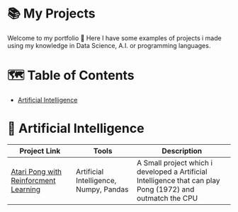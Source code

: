 # 📚 My Projects
Welcome to my portfolio 👋 Here I have some examples of projects i made using my knowledge in Data Science, A.I. or programming languages.

# 🗺️ Table of Contents
* [Artificial Intelligence](https://github.com/sdavibl/Projects-Guide/edit/main/README.md#artificial-intelligence)

# 🤖 Artificial Intelligence

| Project Link | Tools | Description |
| --- | --- | --- |
| [Atari Pong with Reinforcment Learning](https://github.com/sdavibl/Rede-Neural-Atari) | Artificial Intelligence, Numpy, Pandas | A Small project which i developed a Artificial Intelligence that can play Pong (1972) and outmatch the CPU |
